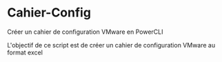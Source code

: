 # Cahier-Config
Créer un cahier de configuration VMware en PowerCLI

L'objectif de ce script est de créer un cahier de configuration VMware au format excel
